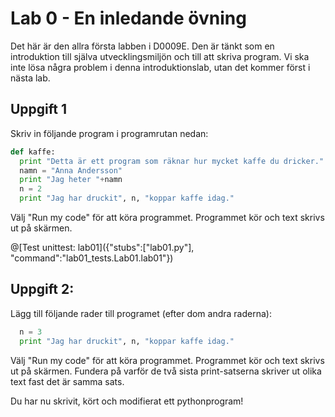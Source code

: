 # Lab 0 - En inledande övning 

Det här är den allra första labben i D0009E. Den är tänkt som en introduktion till själva utvecklingsmiljön och till att skriva program. Vi ska inte lösa några problem i denna introduktionslab, utan det kommer först i nästa lab. 

## Uppgift 1

Skriv in följande program i programrutan nedan:

```python
def kaffe: 
  print "Detta är ett program som räknar hur mycket kaffe du dricker."
  namn = "Anna Andersson"
  print "Jag heter "+namn
  n = 2
  print "Jag har druckit", n, "koppar kaffe idag."
```

Välj "Run my code" för att köra programmet. Programmet kör och text skrivs ut på skärmen.

@[Test unittest: lab01]({"stubs":["lab01.py"], "command":"lab01_tests.Lab01.lab01"})

## Uppgift 2:

Lägg till följande rader till programet (efter dom andra raderna):

```python
  n = 3
  print "Jag har druckit", n, "koppar kaffe idag."
```

Välj "Run my code" för att köra programmet. Programmet kör och text skrivs ut på skärmen. Fundera på varför de två sista print-satserna skriver ut olika text fast det är samma sats. 

Du har nu skrivit, kört och modifierat ett pythonprogram! 